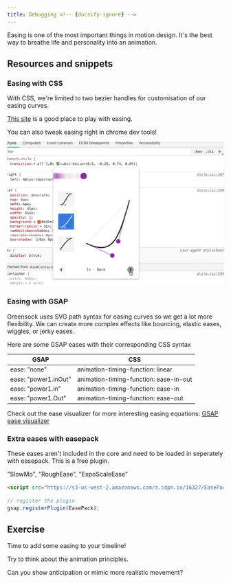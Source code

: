 ```yaml
---
title: Debugging <!-- {docsify-ignore} -->
---
```


Easing is one of the most important things in motion design. It's the best way to breathe life and personality into an animation.

## Resources and snippets

### Easing with CSS <!-- {docsify-ignore} -->

With CSS, we're limited to two bezier handles for customisation of our easing curves.

[This site](https://cubic-bezier.com/#.17,.67,.83,.67) is a good place to play with easing.

You can also tweak easing right in chrome dev tools!

![easing in chrome dev tools](_media/ease.png)

### Easing with GSAP <!-- {docsify-ignore} -->

Greensock uses SVG path syntax for easing curves so we get a lot more flexibility.
We can create more complex effects like bouncing, elastic eases, wiggles, or jerky eases.

Here are some GSAP eases with their corresponding CSS syntax

| GSAP                 | CSS                                    |
| -------------------- | -------------------------------------- |
| ease: "none"         | animation-timing-function: linear      |
| ease: "power1.inOut" | animation-timing-function: ease-in-out |
| ease: "power1.in"    | animation-timing-function: ease-in     |
| ease: "power1.Out"   | animation-timing-function: ease-out    |

Check out the ease visualizer for more interesting easing equations:
[GSAP ease visualizer](https://greensock.com/docs/v3/Eases)

### Extra eases with easepack <!-- {docsify-ignore} -->

These eases aren't included in the core and need to be loaded in seperately with easepack. This is a free plugin.

"SlowMo", "RoughEase", "ExpoScaleEase"

```html
<script src="https://s3-us-west-2.amazonaws.com/s.cdpn.io/16327/EasePack3.min.js"></script>
```

```js
// register the plugin
gsap.registerPlugin(EasePack);
```

## Exercise

Time to add some easing to your timeline!

Try to think about the animation principles.

Can you show anticipation or mimic more realistic movement?
